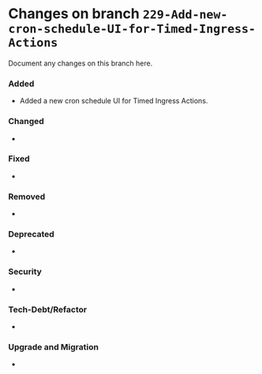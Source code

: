 # Changes on branch `229-Add-new-cron-schedule-UI-for-Timed-Ingress-Actions`
Document any changes on this branch here.
### Added
- Added a new cron schedule UI for Timed Ingress Actions. 

### Changed
- 

### Fixed
- 

### Removed
- 

### Deprecated
- 

### Security
- 

### Tech-Debt/Refactor
- 

### Upgrade and Migration
- 
